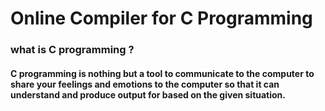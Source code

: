 # Online Compiler for C Programming

### what is C programming ? 

#### C programming is nothing but a tool to communicate to the computer to share your feelings and emotions to the computer so that it can understand and produce output for based on the given situation.
